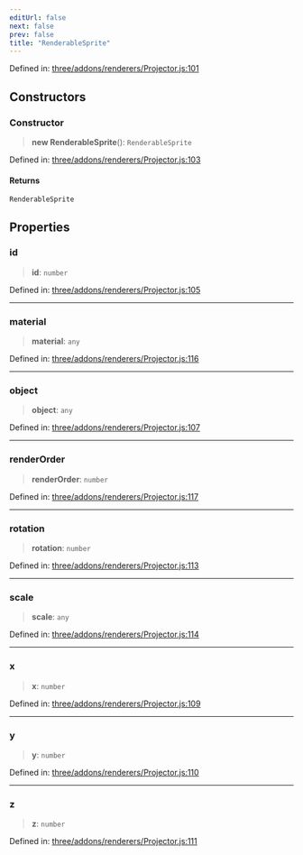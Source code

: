 ```yaml
---
editUrl: false
next: false
prev: false
title: "RenderableSprite"
---
```


Defined in: [three/addons/renderers/Projector.js:101](https://github.com/DefinitelyMaybe/three-i18n/blob/fa57b79433d1c349ffb23a78727299c8d4190136/three/addons/renderers/Projector.js#L101)

## Constructors

### Constructor

> **new RenderableSprite**(): `RenderableSprite`

Defined in: [three/addons/renderers/Projector.js:103](https://github.com/DefinitelyMaybe/three-i18n/blob/fa57b79433d1c349ffb23a78727299c8d4190136/three/addons/renderers/Projector.js#L103)

#### Returns

`RenderableSprite`

## Properties

### id

> **id**: `number`

Defined in: [three/addons/renderers/Projector.js:105](https://github.com/DefinitelyMaybe/three-i18n/blob/fa57b79433d1c349ffb23a78727299c8d4190136/three/addons/renderers/Projector.js#L105)

***

### material

> **material**: `any`

Defined in: [three/addons/renderers/Projector.js:116](https://github.com/DefinitelyMaybe/three-i18n/blob/fa57b79433d1c349ffb23a78727299c8d4190136/three/addons/renderers/Projector.js#L116)

***

### object

> **object**: `any`

Defined in: [three/addons/renderers/Projector.js:107](https://github.com/DefinitelyMaybe/three-i18n/blob/fa57b79433d1c349ffb23a78727299c8d4190136/three/addons/renderers/Projector.js#L107)

***

### renderOrder

> **renderOrder**: `number`

Defined in: [three/addons/renderers/Projector.js:117](https://github.com/DefinitelyMaybe/three-i18n/blob/fa57b79433d1c349ffb23a78727299c8d4190136/three/addons/renderers/Projector.js#L117)

***

### rotation

> **rotation**: `number`

Defined in: [three/addons/renderers/Projector.js:113](https://github.com/DefinitelyMaybe/three-i18n/blob/fa57b79433d1c349ffb23a78727299c8d4190136/three/addons/renderers/Projector.js#L113)

***

### scale

> **scale**: `any`

Defined in: [three/addons/renderers/Projector.js:114](https://github.com/DefinitelyMaybe/three-i18n/blob/fa57b79433d1c349ffb23a78727299c8d4190136/three/addons/renderers/Projector.js#L114)

***

### x

> **x**: `number`

Defined in: [three/addons/renderers/Projector.js:109](https://github.com/DefinitelyMaybe/three-i18n/blob/fa57b79433d1c349ffb23a78727299c8d4190136/three/addons/renderers/Projector.js#L109)

***

### y

> **y**: `number`

Defined in: [three/addons/renderers/Projector.js:110](https://github.com/DefinitelyMaybe/three-i18n/blob/fa57b79433d1c349ffb23a78727299c8d4190136/three/addons/renderers/Projector.js#L110)

***

### z

> **z**: `number`

Defined in: [three/addons/renderers/Projector.js:111](https://github.com/DefinitelyMaybe/three-i18n/blob/fa57b79433d1c349ffb23a78727299c8d4190136/three/addons/renderers/Projector.js#L111)
